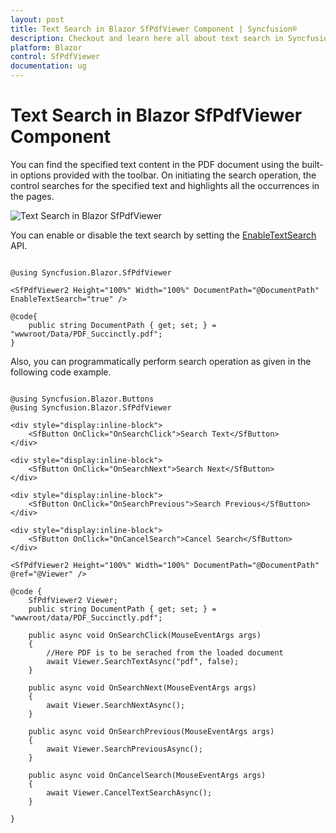 ```yaml
---
layout: post
title: Text Search in Blazor SfPdfViewer Component | Syncfusion®
description: Checkout and learn here all about text search in Syncfusion® Blazor SfPdfViewer component and much more.
platform: Blazor
control: SfPdfViewer
documentation: ug
---
```


# Text Search in Blazor SfPdfViewer Component

You can find the specified text content in the PDF document using the built-in options provided with the toolbar. On initiating the search operation, the control searches for the specified text and highlights all the occurrences in the pages.

![Text Search in Blazor SfPdfViewer](../pdfviewer/images/blazor-pdfviewer-text-search.png)

You can enable or disable the text search by setting the [EnableTextSearch](https://help.syncfusion.com/cr/blazor/Syncfusion.Blazor.SfPdfViewer.PdfViewerBase.html#Syncfusion_Blazor_SfPdfViewer_PdfViewerBase_EnableTextSearch) API.

```cshtml

@using Syncfusion.Blazor.SfPdfViewer

<SfPdfViewer2 Height="100%" Width="100%" DocumentPath="@DocumentPath" EnableTextSearch="true" />

@code{
    public string DocumentPath { get; set; } = "wwwroot/Data/PDF_Succinctly.pdf";
}

```

Also, you can programmatically perform search operation as given in the following code example.

```cshtml

@using Syncfusion.Blazor.Buttons
@using Syncfusion.Blazor.SfPdfViewer

<div style="display:inline-block">
    <SfButton OnClick="OnSearchClick">Search Text</SfButton>
</div>

<div style="display:inline-block">
    <SfButton OnClick="OnSearchNext">Search Next</SfButton>
</div>

<div style="display:inline-block">
    <SfButton OnClick="OnSearchPrevious">Search Previous</SfButton>
</div>

<div style="display:inline-block">
    <SfButton OnClick="OnCancelSearch">Cancel Search</SfButton>
</div>

<SfPdfViewer2 Height="100%" Width="100%" DocumentPath="@DocumentPath" @ref="@Viewer" />

@code {
    SfPdfViewer2 Viewer;
    public string DocumentPath { get; set; } = "wwwroot/data/PDF_Succinctly.pdf";

    public async void OnSearchClick(MouseEventArgs args)
    {
        //Here PDF is to be serached from the loaded document
        await Viewer.SearchTextAsync("pdf", false);
    }

    public async void OnSearchNext(MouseEventArgs args)
    {
        await Viewer.SearchNextAsync();
    }

    public async void OnSearchPrevious(MouseEventArgs args)
    {
        await Viewer.SearchPreviousAsync();
    }

    public async void OnCancelSearch(MouseEventArgs args)
    {
        await Viewer.CancelTextSearchAsync();
    }

}

```